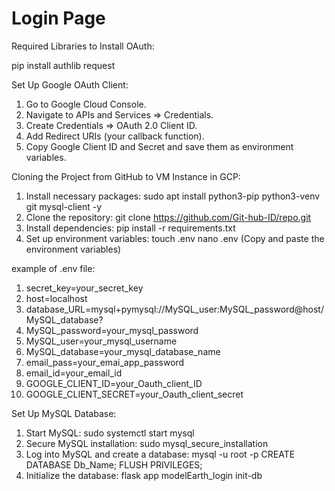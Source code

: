 # Login Page
Required Libraries to Install OAuth:

pip install authlib request

Set Up Google OAuth Client:

 1. Go to Google Cloud Console.
 2. Navigate to APIs and Services ⇒ Credentials.
 3. Create Credentials ⇒ OAuth 2.0 Client ID.
 4. Add Redirect URIs (your callback function).
 5. Copy Google Client ID and Secret and save them as environment variables.

Cloning the Project from GitHub to VM Instance in GCP:

 1. Install necessary packages:
    sudo apt install python3-pip python3-venv git mysql-client -y
 2. Clone the repository:
    git clone https://github.com/Git-hub-ID/repo.git
 3. Install dependencies:
    pip install -r requirements.txt
 4. Set up environment variables:
    touch .env
    nano .env
    (Copy and paste the environment variables)  

example of .env file:

1. secret_key=your_secret_key
2. host=localhost
3. database_URL=mysql+pymysql://MySQL_user:MySQL_password@host/MySQL_database?
4. MySQL_password=your_mysql_password
5. MySQL_user=your_mysql_username
6. MySQL_database=your_mysql_database_name
7. email_pass=your_emai_app_password
8. email_id=your_email_id
9. GOOGLE_CLIENT_ID=your_Oauth_client_ID
10. GOOGLE_CLIENT_SECRET=your_Oauth_client_secret
    
Set Up MySQL Database:

 1. Start MySQL:
    sudo systemctl start mysql
 2. Secure MySQL installation:
    sudo mysql_secure_installation
 3. Log into MySQL and create a database:
    mysql -u root -p
    CREATE DATABASE Db_Name;
    FLUSH PRIVILEGES;
 4. Initialize the database:
    flask app modelEarth_login init-db
